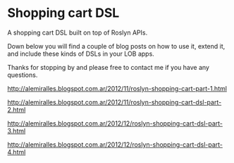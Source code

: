 # Shopping cart DSL
A shopping cart DSL built on top of Roslyn APIs.

Down below you will find a couple of blog posts on how to use it, extend it, and include these kinds of DSLs in your LOB apps.

Thanks for stopping by and please free to contact me if you have any questions.


http://alemiralles.blogspot.com.ar/2012/11/roslyn-shopping-cart-part-1.html

http://alemiralles.blogspot.com.ar/2012/11/roslyn-shopping-cart-dsl-part-2.html

http://alemiralles.blogspot.com.ar/2012/12/roslyn-shopping-cart-dsl-part-3.html

http://alemiralles.blogspot.com.ar/2012/12/roslyn-shopping-cart-dsl-part-4.html

